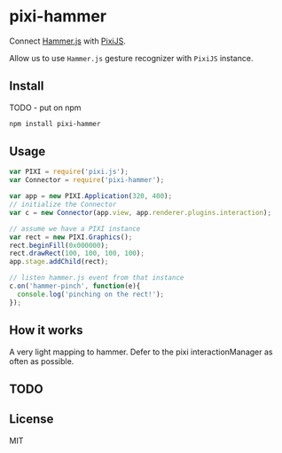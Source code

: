 # pixi-hammer

Connect [Hammer.js](http://hammerjs.github.io/) with [PixiJS](http://www.pixijs.com/).

Allow us to use `Hammer.js` gesture recognizer with `PixiJS` instance. 

## Install

TODO - put on npm
```sh
npm install pixi-hammer
```

## Usage

```js
var PIXI = require('pixi.js');
var Connector = require('pixi-hammer');

var app = new PIXI.Application(320, 400);
// initialize the Connector
var c = new Connector(app.view, app.renderer.plugins.interaction);

// assume we have a PIXI instance
var rect = new PIXI.Graphics();
rect.beginFill(0x000000);
rect.drawRect(100, 100, 100, 100);
app.stage.addChild(rect);

// listen hammer.js event from that instance
c.on('hammer-pinch', function(e){
  console.log('pinching on the rect!');
});
```

## How it works

A very light mapping to hammer. Defer to the pixi interactionManager as often as possible.

## TODO


## License

MIT

